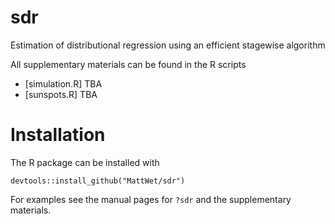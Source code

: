 # sdr
Estimation of distributional regression using an efficient stagewise algorithm

All supplementary materials can be found in the R scripts
* [simulation.R] TBA
* [sunspots.R] TBA
 
# Installation
The R package can be installed with

```{r, eval=FALSE}
devtools::install_github("MattWet/sdr")
```

For examples see the manual pages for `?sdr` and the supplementary materials.
